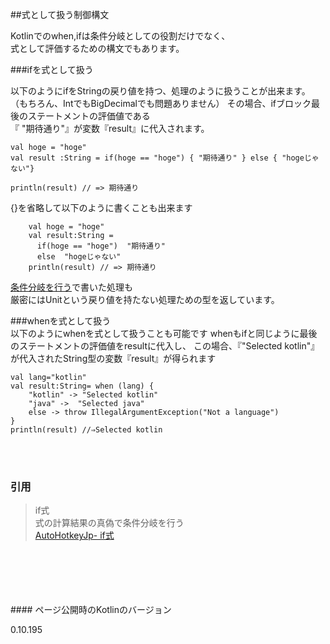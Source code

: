 ##式として扱う制御構文

Kotlinでのwhen,ifは条件分岐としての役割だけでなく、   
式として評価するための構文でもあります。


###ifを式として扱う

以下のようにifをStringの戻り値を持つ、処理のように扱うことが出来ます。   
（もちろん、IntでもBigDecimalでも問題ありません）
その場合、ifブロック最後のステートメントの評価値である<br/>
『 "期待通り"』が変数『result』に代入されます。

    val hoge = "hoge"
    val result :String = if(hoge == "hoge") { "期待通り" } else { "hogeじゃない"}
    
    println(result) // => 期待通り
    
    
  {}を省略して以下のように書くことも出来ます

        val hoge = "hoge"
        val result:String = 
          if(hoge == "hoge")  "期待通り" 
          else  "hogeじゃない"
        println(result) // => 期待通り
       

[条件分岐を行う](../if-statement)で書いた処理も   
厳密にはUnitという戻り値を持たない処理ための型を返しています。
  
###whenを式として扱う  
以下のようにwhenを式として扱うことも可能です
whenもifと同じように最後のステートメントの評価値をresultに代入し、
この場合、『"Selected kotlin"』が代入されたString型の変数『result』が得られます

    val lang="kotlin"
    val result:String= when (lang) {
        "kotlin" -> "Selected kotlin"
        "java" ->  "Selected java"
        else -> throw IllegalArgumentException("Not a language")
    }
    println(result) //⇒Selected kotlin
    





 <br/>
 <br/> 
    
   
### 引用  
  
   
   
    
> if式   
> 式の計算結果の真偽で条件分岐を行う   
[AutoHotkeyJp- if式](https://sites.google.com/site/autohotkeyjp/reference/commands/IfExpression)
   
   
   
  
<br/>
<br/>
<br/>
<br/>
<br/>
#### ページ公開時のKotlinのバージョン
   
0.10.195 
 
    